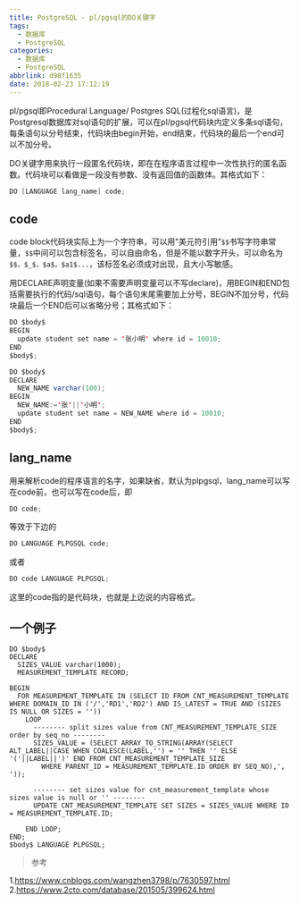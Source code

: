 ```yaml
---
title: PostgreSQL - pl/pgsql的DO关键字
tags:
  - 数据库
  - PostgreSQL
categories:
  - 数据库
  - PostgreSQL
abbrlink: d98f1635
date: 2018-02-23 17:12:19
---
```

pl/pgsql即Procedural Language/ Postgres SQL(过程化sql语言)，是Postgresql数据库对sql语句的扩展，可以在pl/pgsql代码块内定义多条sql语句，每条语句以分号结束，代码块由begin开始，end结束，代码块的最后一个end可以不加分号。

DO关键字用来执行一段匿名代码块，即在在程序语言过程中一次性执行的匿名函数。代码块可以看做是一段没有参数、没有返回值的函数体。其格式如下：

```java
DO [LANGUAGE lang_name] code;
```
<!-- more -->

## code

code block代码块实际上为一个字符串，可以用"美元符引用”`$$`书写字符串常量，`$$`中间可以包含标签名，可以自由命名，但是不能以数字开头，可以命名为`$$，$_$，$a$，$a1$...`，该标签名必须成对出现，且大小写敏感。

用DECLARE声明变量(如果不需要声明变量可以不写declare)，用BEGIN和END包括需要执行的代码/sql语句，每个语句末尾需要加上分号，BEGIN不加分号，代码块最后一个END后可以省略分号；其格式如下：

```java
DO $body$
BEGIN
  update student set name = '张小明' where id = 10010;
END
$body$;
```

```java
DO $body$
DECLARE
  NEW_NAME varchar(100);
BEGIN
  NEW_NAME:='张'||'小明';
  update student set name = NEW_NAME where id = 10010;
END
$body$;
```

## lang_name

用来解析code的程序语言的名字，如果缺省，默认为plpgsql，lang_name可以写在code前，也可以写在code后，即

```java
DO code;
```
等效于下边的
```java
DO LANGUAGE PLPGSQL code;
```
或者
```java
DO code LANGUAGE PLPGSQL;
```

这里的code指的是代码块，也就是上边说的内容格式。

## 一个例子

```
DO $body$
DECLARE
  SIZES_VALUE varchar(1000);
  MEASUREMENT_TEMPLATE RECORD;

BEGIN
  FOR MEASUREMENT_TEMPLATE IN (SELECT ID FROM CNT_MEASUREMENT_TEMPLATE WHERE DOMAIN_ID IN ('/','RD1','RD2') AND IS_LATEST = TRUE AND (SIZES IS NULL OR SIZES = ''))
    LOOP
      -------- split sizes value from CNT_MEASUREMENT_TEMPLATE_SIZE order by seq_no --------
      SIZES_VALUE = (SELECT ARRAY_TO_STRING(ARRAY(SELECT ALT_LABEL||CASE WHEN COALESCE(LABEL,'') = '' THEN '' ELSE '('||LABEL||')' END FROM CNT_MEASUREMENT_TEMPLATE_SIZE 
      	WHERE PARENT_ID = MEASUREMENT_TEMPLATE.ID ORDER BY SEQ_NO),', '));

      -------- set sizes value for cnt_measurement_template whose sizes value is null or '' --------
	  UPDATE CNT_MEASUREMENT_TEMPLATE SET SIZES = SIZES_VALUE WHERE ID = MEASUREMENT_TEMPLATE.ID;
	  
    END LOOP;
END;
$body$ LANGUAGE PLPGSQL;
```

>参考

1.https://www.cnblogs.com/wangzhen3798/p/7630597.html
2.https://www.2cto.com/database/201505/399624.html